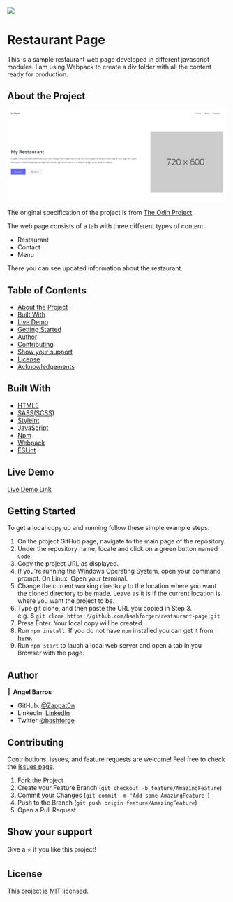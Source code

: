 ![](https://img.shields.io/badge/Microverse-blueviolet)
# Restaurant Page
This is a sample restaurant web page developed in different javascript modules. I am using Webpack to create a div folder with all the content ready for production.


## About the Project

![Top Page Screenshot](./screenshot.png)

The original specification of the project is from [The Odin Project](https://www.theodinproject.com/courses/javascript/lessons/restaurant-page).

The web page consists of a tab with three different types of content:
 - Restaurant
 - Contact
 - Menu

There you can see updated information about the restaurant.

## Table of Contents

* [About the Project](#about-the-project)
* [Built With](#built-with)
* [Live Demo](#live-demo)
* [Getting Started](#getting-started)
* [Author](#author)
* [Contributing](#contributing)
* [Show your support](#show-your-support)
* [License](#license)
* [Acknowledgements](#acknowledgements)

## Built With

* [HTML5](https://en.wikipedia.org/wiki/HTML5)
* [SASS(SCSS)](https://sass-lang.com/)
* [Styleint](https://stylelint.io/)
* [JavaScript](https://en.wikipedia.org/wiki/JavaScript)
* [Npm](https://www.npmjs.com/)
* [Webpack](https://webpack.js.org/)
* [ESLint](https://eslint.org/)

## Live Demo

[Live Demo Link](https://bashforger.github.io/restaurant-page/dist/index.html)

## Getting Started

To get a local copy up and running follow these simple example steps.

1. On the project GitHub page, navigate to the main page of the repository.
2. Under the repository name, locate and click on a green button named `Code`.
3. Copy the project URL as displayed.
4. If you're running the Windows Operating System, open your command prompt. On Linux, Open your terminal.
5. Change the current working directory to the location where you want the cloned directory to be made. Leave as it is if the current location is where you want the project to be.
6. Type git clone, and then paste the URL you copied in Step 3. <br>
e.g. $ `git clone https://github.com/bashforger/restaurant-page.git`
7. Press Enter. Your local copy will be created.
8. Run `npm install`. If you do not have `npm` installed you can get it from [here](https://www.npmjs.com/).
9. Run `npm start` to lauch a local web server and open a tab in you Browser with the page.

## Author

👤 **Angel Barros**

- GitHub: [@Zappat0n](https://github.com/bashforger)
- LinkedIn: [LinkedIn](https://www.linkedin.com/in/muhammad-adeel-danish/)
- Twitter [@bashforge](https://twitter.com/bashForge)

## Contributing

Contributions, issues, and feature requests are welcome!
Feel free to check the [issues page](../../issues).

1. Fork the Project
2. Create your Feature Branch (`git checkout -b feature/AmazingFeature`)
3. Commit your Changes (`git commit -m 'Add some AmazingFeature'`)
4. Push to the Branch (`git push origin feature/AmazingFeature`)
5. Open a Pull Request

## Show your support

Give a ⭐️ if you like this project!

## License

This project is [MIT](./LICENSE) licensed.
